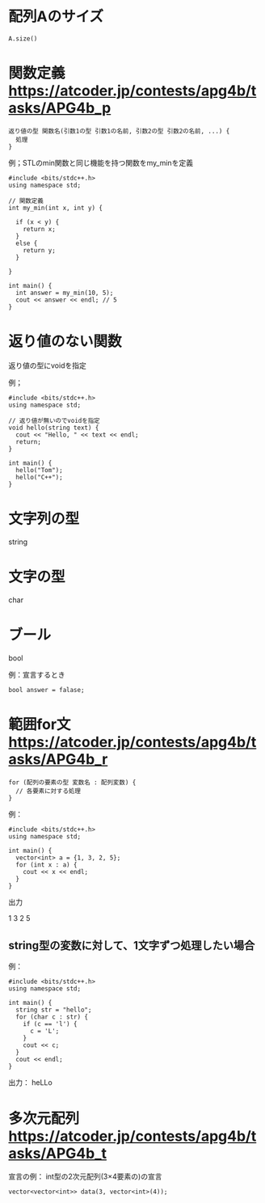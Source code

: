 # 配列Aのサイズ
    A.size()

# 関数定義 <https://atcoder.jp/contests/apg4b/tasks/APG4b_p>
    返り値の型 関数名(引数1の型 引数1の名前, 引数2の型 引数2の名前, ...) {
      処理
    }
例；STLのmin関数と同じ機能を持つ関数をmy_minを定義

    #include <bits/stdc++.h>
    using namespace std;

    // 関数定義
    int my_min(int x, int y) {

      if (x < y) {
        return x;
      }
      else {
        return y;
      }

    }

    int main() {
      int answer = my_min(10, 5);
      cout << answer << endl; // 5
    }


# 返り値のない関数
返り値の型にvoidを指定

例；

    #include <bits/stdc++.h>
    using namespace std;

    // 返り値が無いのでvoidを指定
    void hello(string text) {
      cout << "Hello, " << text << endl;
      return;
    }

    int main() {
      hello("Tom");
      hello("C++");
    }


# 文字列の型
string
# 文字の型
char
# ブール
bool

例：宣言するとき

    bool answer = falase;

# 範囲for文<https://atcoder.jp/contests/apg4b/tasks/APG4b_r>
    for (配列の要素の型 変数名 : 配列変数) {
      // 各要素に対する処理
    }

例：

    #include <bits/stdc++.h>
    using namespace std;

    int main() {
      vector<int> a = {1, 3, 2, 5};
      for (int x : a) {
        cout << x << endl;
      }
    }

出力

1
3
2
5


## string型の変数に対して、1文字ずつ処理したい場合
例：

    #include <bits/stdc++.h>
    using namespace std;

    int main() {
      string str = "hello";
      for (char c : str) {
        if (c == 'l') {
          c = 'L';
        }
        cout << c;
      }
      cout << endl;
    }

出力：
heLLo


# 多次元配列<https://atcoder.jp/contests/apg4b/tasks/APG4b_t>
宣言の例： int型の2次元配列(3×4要素の)の宣言

    vector<vector<int>> data(3, vector<int>(4));
  


